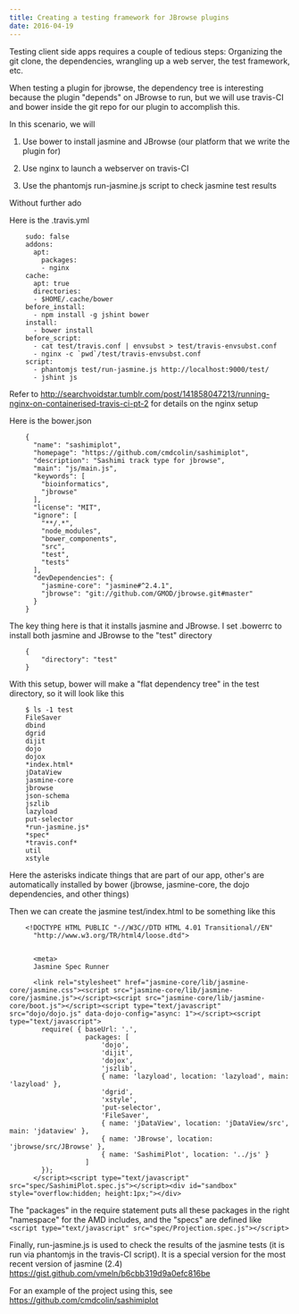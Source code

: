 ```yaml
---
title: Creating a testing framework for JBrowse plugins
date: 2016-04-19
---
```


Testing client side apps requires a couple of tedious steps: Organizing
the git clone, the dependencies, wrangling up a web server, the test
framework, etc.

When testing a plugin for jbrowse, the dependency tree is interesting
because the plugin "depends" on JBrowse to run, but we will use
travis-CI and bower inside the git repo for our plugin to accomplish
this.

In this scenario, we will

1.  Use bower to install jasmine and JBrowse (our platform that we write
    the plugin for)

2.  Use nginx to launch a webserver on travis-CI

3.  Use the phantomjs run-jasmine.js script to check jasmine test
    results

Without further ado

Here is the .travis.yml

```
    sudo: false
    addons:
      apt:
        packages:
        - nginx
    cache:
      apt: true
      directories:
      - $HOME/.cache/bower
    before_install:
      - npm install -g jshint bower
    install:
      - bower install
    before_script:
      - cat test/travis.conf | envsubst > test/travis-envsubst.conf
      - nginx -c `pwd`/test/travis-envsubst.conf
    script:
      - phantomjs test/run-jasmine.js http://localhost:9000/test/
      - jshint js

```

Refer to
http://searchvoidstar.tumblr.com/post/141858047213/running-nginx-on-containerised-travis-ci-pt-2
for details on the nginx setup

Here is the bower.json

```
    {
      "name": "sashimiplot",
      "homepage": "https://github.com/cmdcolin/sashimiplot",
      "description": "Sashimi track type for jbrowse",
      "main": "js/main.js",
      "keywords": [
        "bioinformatics",
        "jbrowse"
      ],
      "license": "MIT",
      "ignore": [
        "**/.*",
        "node_modules",
        "bower_components",
        "src",
        "test",
        "tests"
      ],
      "devDependencies": {
        "jasmine-core": "jasmine#^2.4.1",
        "jbrowse": "git://github.com/GMOD/jbrowse.git#master"
      }
    }
```

The key thing here is that it installs jasmine and JBrowse. I set
.bowerrc to install both jasmine and JBrowse to the "test" directory

```
    {
        "directory": "test"
    }
```

With this setup, bower will make a "flat dependency tree" in the test
directory, so it will look like this

```
    $ ls -1 test
    FileSaver
    dbind
    dgrid
    dijit
    dojo
    dojox
    *index.html*
    jDataView
    jasmine-core
    jbrowse
    json-schema
    jszlib
    lazyload
    put-selector
    *run-jasmine.js*
    *spec*
    *travis.conf*
    util
    xstyle
```

Here the asterisks indicate things that are part of our app, other's are
automatically installed by bower (jbrowse, jasmine-core, the dojo
dependencies, and other things)

Then we can create the jasmine test/index.html to be something like this

```
    <!DOCTYPE HTML PUBLIC "-//W3C//DTD HTML 4.01 Transitional//EN"
      "http://www.w3.org/TR/html4/loose.dtd">


      <meta>
      Jasmine Spec Runner

      <link rel="stylesheet" href="jasmine-core/lib/jasmine-core/jasmine.css"><script src="jasmine-core/lib/jasmine-core/jasmine.js"></script><script src="jasmine-core/lib/jasmine-core/boot.js"></script><script type="text/javascript" src="dojo/dojo.js" data-dojo-config="async: 1"></script><script type="text/javascript">
        require( { baseUrl: '.',
                   packages: [
                       'dojo',
                       'dijit',
                       'dojox',
                       'jszlib',
                       { name: 'lazyload', location: 'lazyload', main: 'lazyload' },
                       'dgrid',
                       'xstyle',
                       'put-selector',
                       'FileSaver',
                       { name: 'jDataView', location: 'jDataView/src', main: 'jdataview' },
                       { name: 'JBrowse', location: 'jbrowse/src/JBrowse' },
                       { name: 'SashimiPlot', location: '../js' }
                   ]
        });
      </script><script type="text/javascript" src="spec/SashimiPlot.spec.js"></script><div id="sandbox" style="overflow:hidden; height:1px;"></div>
```

The "packages" in the require statement puts all these packages in the
right "namespace" for the AMD includes, and the "specs" are defined like
`<script type="text/javascript" src="spec/Projection.spec.js"></script>`

Finally, run-jasmine.js is used to check the results of the jasmine tests (it
is run via phantomjs in the travis-CI script). It is a special version for the
most recent version of jasmine (2.4)
https://gist.github.com/vmeln/b6cbb319d9a0efc816be

For an example of the project using this, see
https://github.com/cmdcolin/sashimiplot
